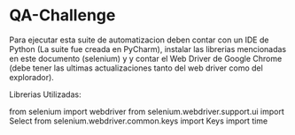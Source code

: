 # QA-Challenge
Para ejecutar esta suite de automatizacion deben contar con un  IDE de Python (La suite fue creada en PyCharm), instalar las librerias mencionadas en este documento (selenium) y
y contar el Web Driver de Google Chrome (debe tener las ultimas actualizaciones tanto del web driver como del explorador).

Librerias Utilizadas:

from selenium import webdriver
from selenium.webdriver.support.ui import Select
from selenium.webdriver.common.keys import Keys
import time
